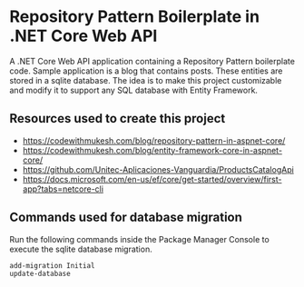 # Repository Pattern Boilerplate in .NET Core Web API

A .NET Core Web API application containing a Repository Pattern boilerplate code. Sample application is a blog that contains posts. These entities are stored in a sqlite database. The idea is to make this project customizable and modify it to support any SQL database with Entity Framework.

## Resources used to create this project

- https://codewithmukesh.com/blog/repository-pattern-in-aspnet-core/
- https://codewithmukesh.com/blog/entity-framework-core-in-aspnet-core/
- https://github.com/Unitec-Aplicaciones-Vanguardia/ProductsCatalogApi
- https://docs.microsoft.com/en-us/ef/core/get-started/overview/first-app?tabs=netcore-cli

## Commands used for database migration

Run the following commands inside the Package Manager Console to execute the sqlite database migration.

```sh
add-migration Initial
update-database
```